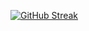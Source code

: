 
[![GitHub Streak](https://github-readme-streak-stats.herokuapp.com?user=scyberlife&theme=dark&background=DD2727&border=DD2727)](https://git.io/streak-stats)
